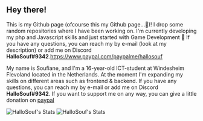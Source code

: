 ## Hey there!

This is my Github page (ofcourse this my Github page...🤣)! I drop some random repositories where I have been working on. I'm currently developing my php and Javascript skills and just started with Game Development 🙌 If you have any questions, you can reach my by e-mail (look at my description) or add me on Discord **HalloSouf#9342**.https://www.paypal.com/paypalme/hallosouf

My name is Soufiane, and I'm a 16-year-old ICT-student at Windesheim Flevoland located in the Netherlands. At the moment I'm expanding my skills on different areas such as frontend & backend. If you have any questions, you can reach my by e-mail or add me on Discord **HalloSouf#9342**. If you want to support me on any way, you can give a little donation on [paypal](https://www.paypal.com/paypalme/hallosouf)

![HalloSouf's Stats](https://github-readme-stats.vercel.app/api?username=HalloSouf&show_icons=true&theme=dracula&hide_border=true&count_private=true)
![HalloSouf's Stats](https://github-readme-stats.vercel.app/api/top-langs/?username=hallosouf&langs_count=10&layout=compact&theme=dracula)

